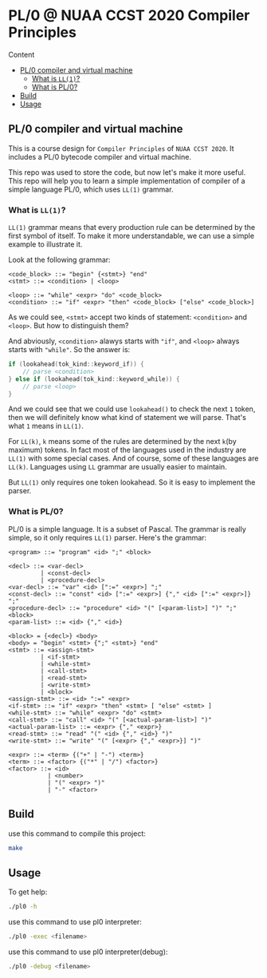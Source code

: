 # PL/0 @ NUAA CCST 2020 Compiler Principles

Content

- [PL/0 compiler and virtual machine](#pl0-compiler-and-virtual-machine)
  - [What is `LL(1)`?](#what-is-ll1)
  - [What is PL/0?](#what-is-pl0)
- [Build](#build)
- [Usage](#usage)

## PL/0 compiler and virtual machine

This is a course design for `Compiler Principles` of `NUAA CCST 2020`.
It includes a PL/0 bytecode compiler and virtual machine.

This repo was used to store the code, but now let's make it more useful. This repo will help you to learn a simple implementation of compiler of a simple language PL/0, which uses `LL(1)` grammar.

### What is `LL(1)`?

`LL(1)` grammar means that every production rule can be determined by the first symbol of itself. To make it more understandable, we can use a simple example to illustrate it.

Look at the following grammar:

```ebnf
<code_block> ::= "begin" {<stmt>} "end"
<stmt> ::= <condition> | <loop>

<loop> ::= "while" <expr> "do" <code_block>
<condition> ::= "if" <expr> "then" <code_block> ["else" <code_block>]
```

As we could see, `<stmt>` accept two kinds of statement: `<condition>` and `<loop>`. But how to distinguish them?

And abviously, `<condition>` alawys starts with `"if"`,
and `<loop>` always starts with `"while"`. So the answer is:

```C++
if (lookahead(tok_kind::keyword_if)) {
    // parse <condition>
} else if (lookahead(tok_kind::keyword_while)) {
    // parse <loop>
}
```

And we could see that we could use `lookahead()` to check the next `1` token, then we will definitely know what kind of statement we will parse. That's what `1` means in `LL(1)`.

For `LL(k)`, `k` means some of the rules are determined by the next `k`(by maximum) tokens.
In fact most of the languages used in the industry are `LL(1)` with some special cases.
And of course, some of these languages are `LL(k)`.
Languages using `LL` grammar are usually easier to maintain.

But `LL(1)` only requires one token lookahead.
So it is easy to implement the parser.

### What is PL/0?

PL/0 is a simple language. It is a subset of Pascal.
The grammar is really simple, so it only requires `LL(1)` parser.
Here's the grammar:

```ebnf
<program> ::= "program" <id> ";" <block>

<decl> ::= <var-decl>
         | <const-decl>
         | <procedure-decl>
<var-decl> ::= "var" <id> [":=" <expr>] ";"
<const-decl> ::= "const" <id> [":=" <expr>] {"," <id> [":=" <expr>]} ";"
<procedure-decl> ::= "procedure" <id> "(" [<param-list>] ")" ";" <block>
<param-list> ::= <id> {"," <id>}

<block> = {<decl>} <body>
<body> = "begin" <stmt> {";" <stmt>} "end"
<stmt> ::= <assign-stmt>
         | <if-stmt>
         | <while-stmt>
         | <call-stmt>
         | <read-stmt>
         | <write-stmt>
         | <block>
<assign-stmt> ::= <id> ":=" <expr>
<if-stmt> ::= "if" <expr> "then" <stmt> [ "else" <stmt> ]
<while-stmt> ::= "while" <expr> "do" <stmt>
<call-stmt> ::= "call" <id> "(" [<actual-param-list>] ")"
<actual-param-list> ::= <expr> {"," <expr>}
<read-stmt> ::= "read" "(" <id> {"," <id>} ")"
<write-stmt> ::= "write" "(" [<expr> {"," <expr>}] ")"

<expr> ::= <term> {("+" | "-") <term>}
<term> ::= <factor> {("*" | "/") <factor>}
<factor> ::= <id>
           | <number>
           | "(" <expr> ")"
           | "-" <factor>
```

## Build

use this command to compile this project:

```bash
make
```

## Usage

To get help:

```bash
./pl0 -h
```

use this command to use pl0 interpreter:

```bash
./pl0 -exec <filename>
```

use this command to use pl0 interpreter(debug):

```bash
./pl0 -debug <filename>
```
